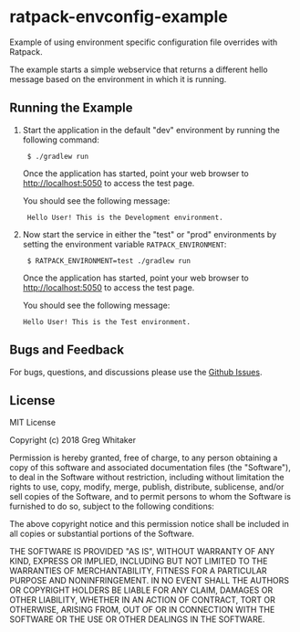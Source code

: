# ratpack-envconfig-example

Example of using environment specific configuration file overrides with Ratpack.

The example starts a simple webservice that returns a different hello message based on the environment in which it is running.

## Running the Example

1. Start the application in the default "dev" environment by running the following command:

        $ ./gradlew run

    Once the application has started, point your web browser to [http://localhost:5050](http://localhost:5050) to access the test page.
    
    You should see the following message:
    
        Hello User! This is the Development environment.
        
2. Now start the service in either the "test" or "prod" environments by setting the environment variable `RATPACK_ENVIRONMENT`:

        $ RATPACK_ENVIRONMENT=test ./gradlew run

    Once the application has started, point your web browser to [http://localhost:5050](http://localhost:5050) to access the test page.

    You should see the following message:
    
       Hello User! This is the Test environment. 

## Bugs and Feedback
For bugs, questions, and discussions please use the [Github Issues](https://github.com/gregwhitaker/ratpack-envconfig-example/issues).

## License
MIT License

Copyright (c) 2018 Greg Whitaker

Permission is hereby granted, free of charge, to any person obtaining a copy
of this software and associated documentation files (the "Software"), to deal
in the Software without restriction, including without limitation the rights
to use, copy, modify, merge, publish, distribute, sublicense, and/or sell
copies of the Software, and to permit persons to whom the Software is
furnished to do so, subject to the following conditions:

The above copyright notice and this permission notice shall be included in all
copies or substantial portions of the Software.

THE SOFTWARE IS PROVIDED "AS IS", WITHOUT WARRANTY OF ANY KIND, EXPRESS OR
IMPLIED, INCLUDING BUT NOT LIMITED TO THE WARRANTIES OF MERCHANTABILITY,
FITNESS FOR A PARTICULAR PURPOSE AND NONINFRINGEMENT. IN NO EVENT SHALL THE
AUTHORS OR COPYRIGHT HOLDERS BE LIABLE FOR ANY CLAIM, DAMAGES OR OTHER
LIABILITY, WHETHER IN AN ACTION OF CONTRACT, TORT OR OTHERWISE, ARISING FROM,
OUT OF OR IN CONNECTION WITH THE SOFTWARE OR THE USE OR OTHER DEALINGS IN THE
SOFTWARE.
